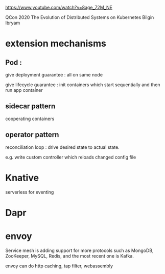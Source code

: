 
https://www.youtube.com/watch?v=8age_72M_NE

QCon 2020 The Evolution of Distributed Systems on Kubernetes
Bilgin Ibryam 

# extension mechanisms

## Pod : 

give deployment guarantee : all on same node

give lifecycle guarantee : init containers which start sequentially and then run app container

## sidecar pattern 

cooperating containers

## operator pattern

reconciliation loop : drive desired state to actual state.   

e.g. write custom controller which reloads changed config file

# Knative

serverless for eventing

# Dapr

# envoy

Service mesh is adding support for more protocols such as MongoDB, ZooKeeper, MySQL, Redis, and the most recent one is Kafka.

envoy can do http caching, tap filter, webassembly









